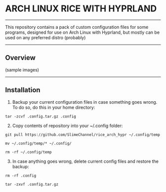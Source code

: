 # ARCH LINUX RICE WITH HYPRLAND

---

This repository contains a pack of custom configuration files for some programs, designed for use on Arch Linux with Hyprland, but mostly can be used on any preferred distro (probably)

---

## Overview

(sample images)

---

## Installation

1. Backup your current configuration files in case something goes wrong. To do so, do this in your home directory:

`tar -zcvf .config.tar.gz .config`

2. Copy contents of repository into your ~/.config folder:

`git pull https://github.com/SlimeChannel/rice_arch_hypr ~/.config/temp`

`mv ~/.config/temp/* ~/.config/`

`rm -rf ~/.config/temp`

3. In case anything goes wrong, delete current config files and restore the backup:

`rm -rf .config`

`tar -zxvf .config.tar.gz`
